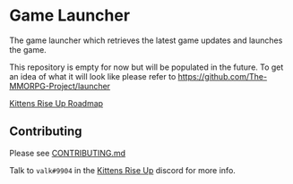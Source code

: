 # Game Launcher
The game launcher which retrieves the latest game updates and launches the game.

This repository is empty for now but will be populated in the future. To get an idea of what it will look like please refer to https://github.com/The-MMORPG-Project/launcher

[Kittens Rise Up Roadmap](https://trello.com/b/XkhJxR2x/kittens-rise-up)

## Contributing
Please see [CONTRIBUTING.md](https://github.com/Kittens-Rise-Up/launcher/blob/main/CONTRIBUTING.md)

Talk to `valk#9904` in the [Kittens Rise Up](https://discord.gg/cDNf8ja) discord for more info.
